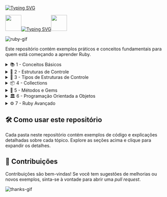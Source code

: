 [![Typing SVG](https://readme-typing-svg.herokuapp.com?font=Oswald&weight=500&size=30&pause=1000&color=C00F0F&width=435&lines=Seja+Bem+Vindo;Bora+Aprender+Ruby)](https://git.io/typing-svg)

<img align="margin-rigth: 100px;" src="https://static.wikia.nocookie.net/tibia/images/a/a9/Giant_Ruby.gif/revision/latest?cb=20181107134532&path-prefix=en&format=original" width="50" height="50">[![Typing SVG](https://readme-typing-svg.herokuapp.com?font=Oswald&weight=500&size=30&pause=1000&color=C00F0F&center=true&vCenter=true&width=435&lines=Aprendendo+Ruby+)](https://git.io/typing-svg)<img align="margin-left: 100px;" src="https://static.wikia.nocookie.net/tibia/images/a/a9/Giant_Ruby.gif/revision/latest?cb=20181107134532&path-prefix=en&format=original" width="50" height="50">

![ruby-gif](https://media1.giphy.com/media/v1.Y2lkPTc5MGI3NjExZTBtM2U4eXUyN2tpbWpoYmpzdWVyZWc1ZTE1YWlhbmRqMzY2ZWFkbiZlcD12MV9pbnRlcm5hbF9naWZfYnlfaWQmY3Q9Zw/FoVzfcqCDSb7zCynOp/giphy.webp)

Este repositório contém exemplos práticos e conceitos fundamentais para quem está começando a aprender Ruby.

<details>
<summary>📚 1 - Conceitos Básicos</summary>

- 💡 **Tipos de Dados**
  - 🔢 Integer
  - 🤖 Boolean
  - 🔣 Float
  - 🗃️ Array
  - 🔖 Symbol
  - 🗄️ Hash
- ➕ **Operadores**
- 🧱 **Estruturas Básicas**

</details>

<details>
<summary>🔄 2 - Estruturas de Controle</summary>

- ✅ `if` e `else`
- 🚦 `elsif`
- 🚫 `unless`
- 🎛️ `case`
- 🔁 Estruturas de Controle Aninhadas

</details>

<details>
<summary>🔄 3 - Tipos de Estruturas de Controle</summary>

- ➿ `for`
- 🔁 `while`
- ⏳ `until`
- 🔂 `loop`
- ⏲️ `times`

</details>

<details>
<summary>📦 4 - Collections</summary>

- 📚 Arrays
- 📁 Hashes
- 🔄 Iterações com Collections

</details>

<details>
<summary>🔧 5 - Métodos e Gems</summary>

- 🛠️ Definindo Métodos
- 💎 Utilizando Gems
- ❓ Métodos Predicados

</details>

<details>
<summary>🏛️ 6 - Programação Orientada a Objetos</summary>

- 🏗️ Classes e Objetos
- 🧬 Herança
- 🧩 Polimorfismo
- 🕵️ Escopo de Variáveis

</details>

<details>
<summary>⚙️ 7 - Ruby Avançado</summary>

- 🧠 **Métodos Dinâmicos**
  - `method_missing`
  - `self`
  - `lambda`
  - `times`

- 🔄 **Blocos de Código**
  - `block`

- 🧩 **Módulos**
  - `modules`

- 🔍 **Expressões Regulares (Regex)**
  - `regex`

- ⏲️ **Método `times`**
  - `times`

- 📂 **Manipulação de Arquivos**
  - Leitura e escrita de arquivos
  - Manipulação de caminhos
  - Arquivos binários e texto
</details>

## 🛠️ Como usar este repositório

Cada pasta neste repositório contém exemplos de código e explicações detalhadas sobre cada tópico. Explore as seções acima e clique para expandir os detalhes.

## 🤝 Contribuições

Contribuições são bem-vindas! Se você tem sugestões de melhorias ou novos exemplos, sinta-se à vontade para abrir uma *pull request*.

![thanks-gif](https://media3.giphy.com/media/v1.Y2lkPTc5MGI3NjExaDhyMTR4ZnB6NHd4MjYzaTI4d2o3a2pua2c3OW5sc3NudWp4aGdweSZlcD12MV9pbnRlcm5hbF9naWZfYnlfaWQmY3Q9Zw/MT5UUV1d4CXE2A37Dg/giphy.webp)
